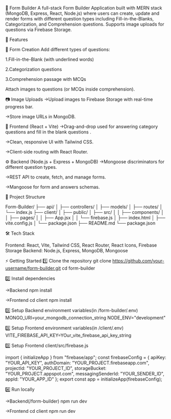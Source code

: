📝 Form Builder
A full-stack Form Builder Application built with MERN stack (MongoDB, Express, React, Node.js) where users can create, update and render forms with different question types including Fill-in-the-Blanks, Categorization, and Comprehension questions. Supports image uploads for questions via Firebase Storage.

🚀 Features

📌 Form Creation
Add different types of questions:

1.Fill-in-the-Blank (with underlined words)

2.Categorization questions

3.Comprehension passage with MCQs

Attach images to questions (or MCQs inside comprehension).

📷 Image Uploads
->Upload images to Firebase Storage with real-time progress bar.

->Store image URLs in MongoDB.

🎨 Frontend (React + Vite)
->Drag-and-drop used for answering category questions and fill in the blank questions .

->Clean, responsive UI with Tailwind CSS.

->Client-side routing with React Router.

⚙️ Backend (Node.js + Express + MongoDB)
->Mongoose discriminators for different question types.

->REST API to create, fetch, and manage forms.

->Mangoose for form and answers schemas.

📂 Project Structure

Form-Builder/
├── api/
│   ├── controllers/
│   ├── models/
│   ├── routes/
│   └── index.js
├── client/
│   ├── public/
│   ├── src/
│   │   ├── components/
│   │   ├── pages/
│   │   ├── App.jsx
│   │   └── firebase.js
│   ├── index.html
│   ├── vite.config.js
│   └── package.json
├── README.md
└── package.json




🛠️ Tech Stack

Frontend: React, Vite, Tailwind CSS, React Router, React Icons, Firebase Storage
Backend: Node.js, Express, MongoDB, Mongoose

⚡ Getting Started
1️⃣ Clone the repository
git clone https://github.com/your-username/form-builder.git
cd form-builder

2️⃣ Install dependencies

->Backend
npm install

->Frontend
cd client
npm install

3️⃣ Setup Backend environment variables(in /form-builder/.env)
 MONGO_URI=your_mongodb_connection_string
 NODE_ENV="development"

3️⃣ Setup Frontend environment variables(in /client/.env)
VITE_FIREBASE_API_KEY=YOur_vite_firebase_api_key_string

3️⃣ Setup Frontend client/src/firebase.js

import { initializeApp } from "firebase/app";
const firebaseConfig = {
  apiKey: "YOUR_API_KEY",
  authDomain: "YOUR_PROJECT.firebaseapp.com",
  projectId: "YOUR_PROJECT_ID",
  storageBucket: "YOUR_PROJECT.appspot.com",
  messagingSenderId: "YOUR_SENDER_ID",
  appId: "YOUR_APP_ID"
};
export const app = initializeApp(firebaseConfig);

4️⃣ Run locally

->Backend(/form-builder)
npm run dev

->Frontend
cd client
npm run dev

